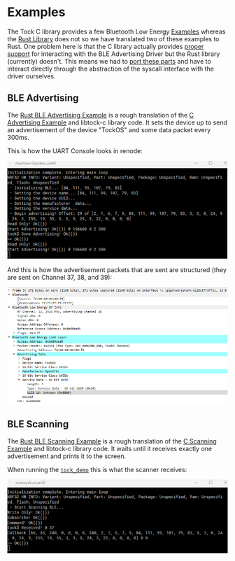 # Examples

The Tock C library provides a few Bluetooth Low Energy [Examples](https://github.com/tock/libtock-c/blob/master/examples/) whereas the [Rust Library](https://github.com/tock/libtock-rs/tree/master/examples) does not so we have translated two of these examples to Rust.
One problem here is that the C library actually provides [proper support](https://github.com/tock/libtock-c/blob/master/libtock/ble.c) for interacting with the BLE Advertising Driver but the Rust library (currently) doesn't.
This means we had to [port these parts](https://github.com/Pusty/AreWeIoTYet/blob/main/tock/examples/ble.rs) and have to interact directly through the abstraction of the syscall interface with the driver ourselves.

## BLE Advertising

The [Rust BLE Advertising Example](https://github.com/Pusty/AreWeIoTYet/blob/main/tock/examples/ble_advertising.rs) is a rough translation of the [C Advertising Example](https://github.com/tock/libtock-c/blob/master/examples/ble_advertising) and libtock-c library code.
It sets the device up to send an advertisement of the device "TockOS" and some data packet every 300ms.

This is how the UART Console looks in renode:

![](advertise.png)

And this is how the advertisement packets that are sent are structured (they are sent on Channel 37, 38, and 39):

![](packet.png)

## BLE Scanning

The [Rust BLE Scanning Example](https://github.com/Pusty/AreWeIoTYet/blob/main/tock/examples/ble_scanning.rs) is a rough translation of the [C Scanning Example](https://github.com/tock/libtock-c/tree/master/examples/ble_passive_scanning) and libtock-c library code.
It waits until it receives exactly one advertisement and prints it to the screen.

When running the [`tock_demo`](build.html#tock_demo) this is what the scanner receives:

![](receive.png)
